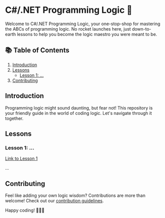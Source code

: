 # C#/.NET Programming Logic 🧠

Welcome to C#/.NET Programming Logic, your one-stop-shop for mastering the ABCs of programming logic. 
No rocket launches here, just down-to-earth lessons to help you become the logic maestro you were meant to be.

## 📚 Table of Contents

1. [Introduction](#introduction)
2. [Lessons](#lessons)
   - [Lesson 1: ...](lessons/lesson1.md)
3. [Contributing](#contributing)

## Introduction

Programming logic might sound daunting, but fear not! This repository is your friendly guide in the world of coding logic. Let's navigate through it together.

## Lessons

### Lesson 1: ...

[Link to Lesson 1](lessons/lesson1.md)

...

## Contributing

Feel like adding your own logic wisdom? Contributions are more than welcome! Check out our [contribution guidelines](CONTRIBUTING.md).

Happy coding! 🚀🧑‍💻
